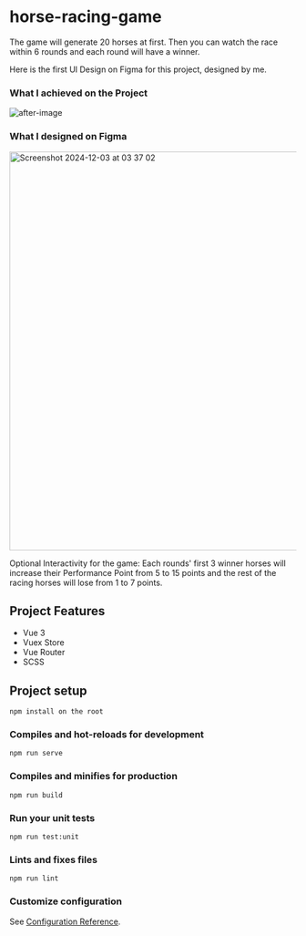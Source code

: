# horse-racing-game

The game will generate 20 horses at first. Then you can watch the race within 6 rounds and each round will have a winner. 

Here is the first UI Design on Figma for this project, designed by me.

### What I achieved on the Project
![after-image](https://github.com/user-attachments/assets/67f6ede9-2ac0-4c43-96c7-2e1810ccd031)

### What I designed on Figma

<img width="700" alt="Screenshot 2024-12-03 at 03 37 02" src="https://github.com/user-attachments/assets/501c8d19-c7ba-4919-8b16-a710bcc621cb">


Optional Interactivity for the game: Each rounds' first 3 winner horses will increase their Performance Point from 5 to 15 points and the rest of the racing horses will lose from 1 to 7 points. 

## Project Features

 - Vue 3
 - Vuex Store
 - Vue Router
 - SCSS
   
## Project setup
```
npm install on the root
```

### Compiles and hot-reloads for development
```
npm run serve
```

### Compiles and minifies for production
```
npm run build
```

### Run your unit tests
```
npm run test:unit
```

### Lints and fixes files
```
npm run lint
```

### Customize configuration
See [Configuration Reference](https://cli.vuejs.org/config/).
